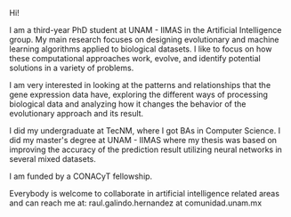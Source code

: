 Hi!

I am a third-year PhD student at UNAM - IIMAS in the Artificial Intelligence group. My main research focuses on designing evolutionary and machine learning algorithms applied to biological datasets. I like to focus on how these computational approaches work, evolve, and identify potential solutions in a variety of problems.

I am very interested in looking at the patterns and relationships that the gene expression data have, exploring the different ways of processing biological data and analyzing how it changes the behavior of the evolutionary approach and its result.

I did my undergraduate at TecNM, where I got BAs in Computer Science. I did my master's degree at UNAM - IIMAS where my thesis was based on improving the accuracy of the prediction result utilizing neural networks in several mixed datasets.

I am funded by a CONACyT fellowship.

Everybody is welcome to collaborate in artificial intelligence related areas and can reach me at: raul.galindo.hernandez at comunidad.unam.mx 



<!---
RaulGalindoIIMAS/RaulGalindoIIMAS is a ✨ special ✨ repository because its `README.md` (this file) appears on your GitHub profile.
You can click the Preview link to take a look at your changes.
--->
